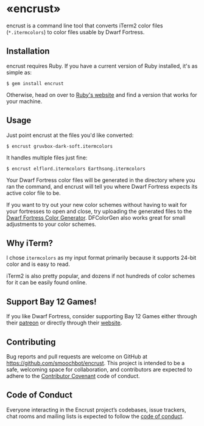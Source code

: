 # «encrust»

encrust is a command line tool that converts iTerm2 color files (`*.itermcolors`) to color files usable by Dwarf Fortress.

## Installation

encrust requires Ruby. If you have a current version of Ruby installed, it's as simple as:

    $ gem install encrust

Otherwise, head on over to [Ruby's website](https://www.ruby-lang.org/en/downloads/) and find a version that works for your machine.

## Usage

Just point encrust at the files you'd like converted:

    $ encrust gruvbox-dark-soft.itermcolors

It handles multiple files just fine:

    $ encrust elflord.itermcolors Earthsong.itermcolors

Your Dwarf Fortress color files will be generated in the directory where you ran the command, and encrust will tell you where Dwarf Fortress expects its active color file to be.

If you want to try out your new color schemes without having to wait for your fortresses to open and close, try uploading the generated files to the [Dwarf Fortress Color Generator](https://manmademagic.github.io/DFColorGen/). DFColorGen also works great for small adjustments to your color schemes.

## Why iTerm?

I chose `itermcolors` as my input format primarily because it supports 24-bit color and is easy to read.

iTerm2 is also pretty popular, and dozens if not hundreds of color schemes for it can be easily found online.

## Support Bay 12 Games!

If you like Dwarf Fortress, consider supporting Bay 12 Games either through their [patreon](https://www.patreon.com/bay12games) or directly through their [website](http://bay12games.com/support.html).

## Contributing

Bug reports and pull requests are welcome on GitHub at https://github.com/smoochbot/encrust. This project is intended to be a safe, welcoming space for collaboration, and contributors are expected to adhere to the [Contributor Covenant](http://contributor-covenant.org) code of conduct.

## Code of Conduct

Everyone interacting in the Encrust project’s codebases, issue trackers, chat rooms and mailing lists is expected to follow the [code of conduct](https://github.com/smoochbot/encrust/blob/master/CODE_OF_CONDUCT.md).
